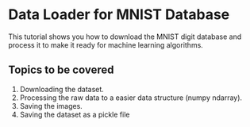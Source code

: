 # Data Loader for MNIST Database

This tutorial shows you how to download the MNIST digit database and process it to make it ready for machine learning algorithms.

## Topics to be covered

1. Downloading the dataset.
2. Processing the raw data to a easier data structure (numpy ndarray).
3. Saving the images.
4. Saving the dataset as a pickle file
